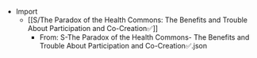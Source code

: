 - Import
    - [[S/The Paradox of the Health Commons: The Benefits and Trouble About Participation and Co-Creation✅]]
        - From: S-The Paradox of the Health Commons- The Benefits and Trouble About Participation and Co-Creation✅.json
